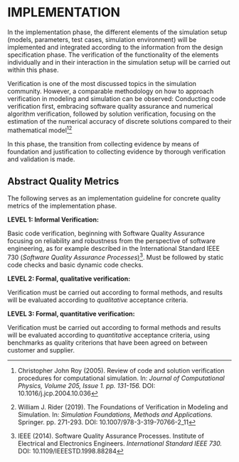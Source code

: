 # IMPLEMENTATION

In the implementation phase, the different elements of the simulation setup (models, parameters, test cases, simulation environment) will be implemented and integrated according to the information from the design specification phase. The verification of the functionality of the elements individually and in their interaction in the simulation setup will be carried out within this phase.

Verification is one of the most discussed topics in the simulation community. However, a comparable methodology on how to approach verification in modeling and simulation can be observed: Conducting code verification first, embracing software quality assurance and numerical algorithm verification, followed by solution verification, focusing on the estimation of the numerical accuracy of discrete solutions compared to their mathematical model[^1][^2]

In this phase, the transition from collecting evidence by means of foundation and justification to collecting evidence by thorough verification and validation is made.

## Abstract Quality Metrics

The following serves as an implementation guideline for concrete quality metrics of the implementation phase.

**LEVEL 1: Informal Verification:** 

Basic code verification, beginning with Software Quality Assurance focusing on reliability and robustness from the perspective of software engineering, as for example described in the International Standard IEEE 730 (*Software Quality Assurance Processes*)[^3]. Must be followed by static code checks and basic dynamic code checks.

**LEVEL 2: Formal, qualitative verification:** 

Verification must be carried out according to formal methods, and results will be evaluated according to *qualitative* acceptance criteria.

**LEVEL 3: Formal, quantitative verification:** 

Verification must be carried out according to formal methods and results will be evaluated according to *quantitative* acceptance criteria, using benchmarks as quality criterions that have been agreed on between customer and supplier.

[^1]: Christopher John Roy (2005). Review of code and solution verification procedures for computational simulation. In: *Journal of Computational Physics, Volume 205, Issue 1. pp. 131-156.* DOI: 10.1016/j.jcp.2004.10.036
[^2]: William J. Rider (2019). The Foundations of Verification in Modeling and Simulation. In: *Simulation Foundations, Methods and Applications.* Springer. pp. 271-293. DOI: 10.1007/978-3-319-70766-2_11
[^3]: IEEE (2014). Software Quality Assurance Processes. Institute of Electrical and Electronics Engineers. *International Standard IEEE 730.* DOI: 10.1109/IEEESTD.1998.88284